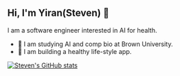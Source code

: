 ## Hi, I'm Yiran(Steven) 👋

I am a software engineer interested in AI for health.

- 🐻 I am studying AI and comp bio at Brown University.
- 🌲 I am building a healthy life-style app.

[![Steven's GitHub stats](https://github-readme-stats.vercel.app/api?username=steven-yiran)](https://github.com/steven-yiran/github-readme-stats)

<!---
Steven-Yiran/Steven-Yiran is a special repository because its `README.md` (this file) appears on your GitHub profile.
You can click the Preview link to take a look at your changes.
--->

